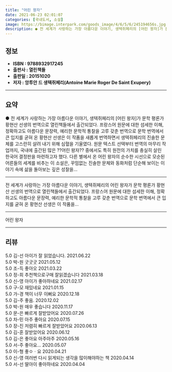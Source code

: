 ```yaml
---
title: "어린 왕자"
date: 2021-06-23 02:01:07
categories: [국내도서, 소설]
image: https://bimage.interpark.com/goods_image/4/6/5/6/245194656s.jpg
description: ● 전 세계가 사랑하는 가장 아름다운 이야기, 생텍쥐페리의 [어린 왕자]가 문학 평론가 황현산 선생의 번역으로 열린책들에서 출간되었다. 프랑스어 원문에 대한 섬세한 이해, 정확하고도 아름다운 문장력, 예리한 문학적 통찰을 고루 갖춘 번역으로 문학 번역에서 큰 입지를 굳혀 온 황현산 선
---
```


## **정보**

- **ISBN : 9788932917245**
- **출판사 : 열린책들**
- **출판일 : 20151020**
- **저자 : 앙투안 드 생텍쥐페리(Antoine Marie Roger De Saint Exupery)**

------



## **요약**

●  전 세계가 사랑하는 가장 아름다운 이야기, 생텍쥐페리의 [어린 왕자]가 문학 평론가 황현산 선생의 번역으로 열린책들에서 출간되었다. 프랑스어 원문에 대한 섬세한 이해, 정확하고도 아름다운 문장력, 예리한 문학적 통찰을 고루 갖춘 번역으로 문학 번역에서 큰 입지를 굳혀 온 황현산 선생은 이 작품을 새롭게 번역하면서 생텍쥐페리의 진솔한 문체를 고스란히 살려 내기 위해 심혈을 기울였다. 원문 텍스트 선택부터 번역의 마무리 작업까지, 국내에 출간된 많은 ??어린 왕자?? 중에서도 특히 원전의 가치를 충실히 살린 한국어 결정판을 마련하고자 했다. 다른 별에서 온 어린 왕자의 순수한 시선으로 모순된 어른들의 세계를 비추는 이 소설은, 꾸밈없는 진솔한 문체와 동화처럼 단순해 보이는 이야기 속에 삶을 돌아보는 깊은 성찰을...

------

전 세계가 사랑하는 가장 아름다운 이야기, 생텍쥐페리의 어린 왕자가 문학 평론가 황현산 선생의 번역으로 열린책들에서 출간되었다. 프랑스어 원문에 대한 섬세한 이해, 정확하고도 아름다운 문장력, 예리한 문학적 통찰을 고루 갖춘 번역으로 문학 번역에서 큰 입지를 굳혀 온 황현산 선생은 이 작품을... 

------


어린 왕자 

------


## **리뷰** 

5.0 김-선 아이가 잘 읽었습니다. 2021.06.22 <br/>5.0 박-원 굿굿굿  2021.05.12 <br/>5.0 조-득 좋아오 2021.03.22 <br/>5.0 정-희 추천책으로구매 잘읽겠습니다 2021.03.18 <br/>5.0 신-영 아이가 좋아하네요 2021.02.17 <br/>5.0 구-모 재밌네요 2021.01.15 <br/>5.0 가-경 책이 너무 이뻐요 2020.12.18 <br/>5.0 김-주 좋음. 2020.12.02 <br/>5.0 박-원 매우 좋습니다 2020.11.17 <br/>5.0 문-은 빠르게 잘받았어요 2020.07.26 <br/>5.0 차-민 아주 좋아요 2020.07.15 <br/>5.0 장-진 저렴히  빠르게 잘받았어요 2020.06.13 <br/>5.0 김-훈 잘받았어요 2020.06.12 <br/>5.0 김-은 좋아요 아주아주 2020.05.16 <br/>5.0 서-주 좋아요... 2020.05.07 <br/>5.0 이-형 좋ㅇㆍ요 2020.04.21 <br/>5.0 신-영 여러번 다시 읽게되는 생각을 많이해야하는 책 2020.04.14 <br/>5.0 서-선 딸아이 좋아하네요 2020.04.04 <br/>